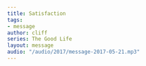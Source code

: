 ```yaml
---
title: Satisfaction
tags:
- message
author: cliff
series: The Good Life
layout: message
audio: "/audio/2017/message-2017-05-21.mp3"
---
```

